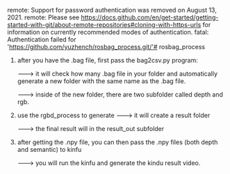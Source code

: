 remote: Support for password authentication was removed on August 13, 2021.
remote: Please see https://docs.github.com/en/get-started/getting-started-with-git/about-remote-repositories#cloning-with-https-urls for information on currently recommended modes of authentication.
fatal: Authentication failed for 'https://github.com/yuzhench/rosbag_process.git/'# rosbag_process

1. after you have the .bag file, first pass the bag2csv.py program:

     ---> it will check how many .bag file in your folder and automatically generate a new folder with the same name as the .bag file.
   
     ---> inside of the new folder, there are two subfolder called depth and rgb.

   
3. use the rgbd_process to generate
     ---> it will create a result folder
   
     ---> the final result will in the result_out subfolder

5. after getting the .npy file, you can then pass the .npy files (both depth and semantic) to kinfu

   ---> you will run the kinfu and generate the kindu result video.

